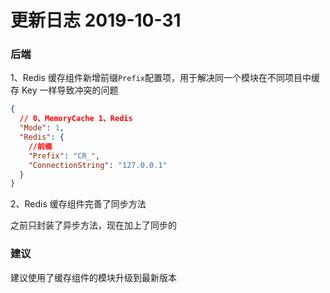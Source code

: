 # 更新日志 2019-10-31

### 后端

1、Redis 缓存组件新增前缀`Prefix`配置项，用于解决同一个模块在不同项目中缓存 Key 一样导致冲突的问题

```json
{
  // 0、MemoryCache 1、Redis
  "Mode": 1,
  "Redis": {
    //前缀
    "Prefix": "CR_",
    "ConnectionString": "127.0.0.1"
  }
}
```

2、Redis 缓存组件完善了同步方法

之前只封装了异步方法，现在加上了同步的

### 建议

建议使用了缓存组件的模块升级到最新版本

<sponsor/>
